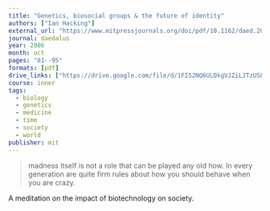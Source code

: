 ```yaml
---
title: "Genetics, biosocial groups & the future of identity"
authors: ["Ian Hacking"]
external_url: "https://www.mitpressjournals.org/doi/pdf/10.1162/daed.2006.135.4.81"
journal: daedalus
year: 2006
month: oct
pages: "81--95"
formats: [pdf]
drive_links: ["https://drive.google.com/file/d/1FI52NQ6ULDkgVJZiLJTzUSLA4E_GoOzI/view?usp=drivesdk"]
course: inner
tags:
  - biology
  - genetics
  - medicine
  - time
  - society
  - world
publisher: mit
---
```


> madness itself is not a role that can be played any old how. In every generation are quite firm rules about how you should behave when you are crazy.

A meditation on the impact of biotechnology on society.

